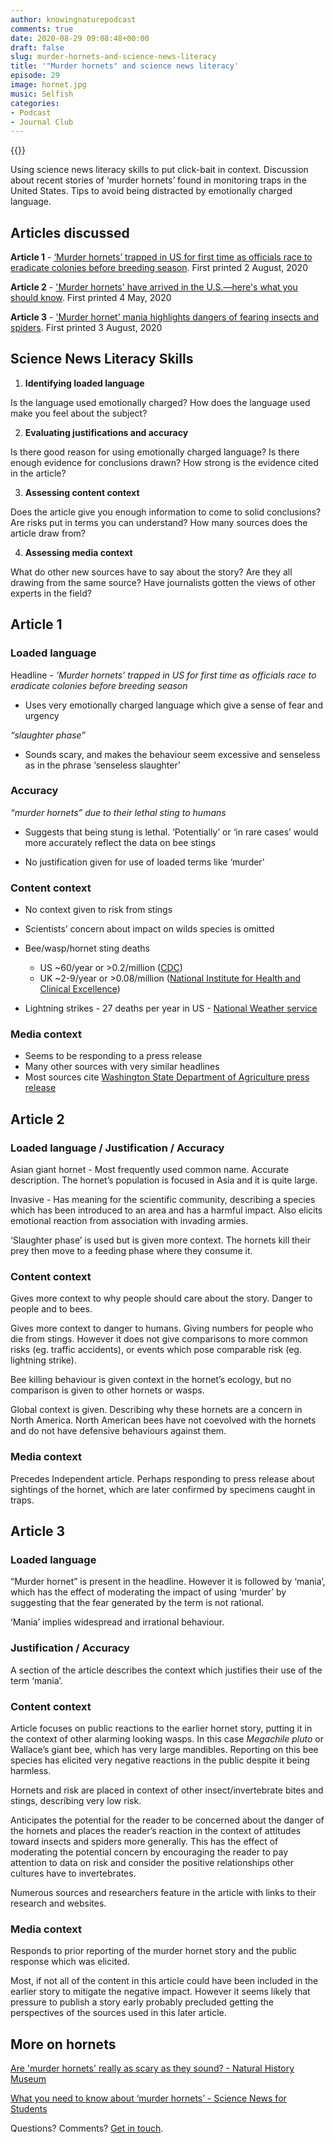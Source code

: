 ```yaml
---
author: knowingnaturepodcast
comments: true
date: 2020-08-29 09:08:48+00:00
draft: false
slug: murder-hornets-and-science-news-literacy
title: '"Murder hornets" and science news literacy'
episode: 29
image: hornet.jpg
music: Selfish
categories:
- Podcast
- Journal Club
---
```


{{<podbean id="">}}

Using science news literacy skills to put click-bait in context. Discussion
about recent stories of ‘murder hornets’ found in monitoring traps in the
United States. Tips to avoid being distracted by emotionally charged language.

## Articles discussed

**Article 1** \- [‘Murder hornets’ trapped in US for first time as officials race to eradicate colonies before breeding season](https://www.independent.co.uk/news/world/americas/giant-asian-murder-hornets-invasive-species-washington-state-kill-humans-a9650216.html). First printed 2 August, 2020

**Article 2** \- ['Murder hornets' have arrived in the U.S.—here's what you should know](https://www.nationalgeographic.com/animals/2020/05/asian-giant-hornets-arrive-united-states/). First printed 4 May, 2020

**Article 3** \- ['Murder hornet' mania highlights dangers of fearing insects and spiders](https://www.nationalgeographic.com/animals/2020/08/unfounded-fear-of-insects-murder-hornets-bees/). First printed 3 August, 2020

## Science News Literacy Skills

  1. **Identifying loaded language**

Is the language used emotionally charged? How does the language used make you
feel about the subject?

  2. **Evaluating justifications and accuracy**

Is there good reason for using emotionally charged language? Is there enough
evidence for conclusions drawn? How strong is the evidence cited in the
article?

  3. **Assessing content context**

Does the article give you enough information to come to solid conclusions? Are
risks put in terms you can understand? How many sources does the article draw
from?

  4. **Assessing media context**

What do other new sources have to say about the story? Are they all drawing
from the same source? Have journalists gotten the views of other experts in
the field?

## Article 1

### Loaded language

Headline - _‘Murder hornets’ trapped in US for first time as officials race to
eradicate colonies before breeding season_

  * Uses very emotionally charged language which give a sense of fear and urgency

_“slaughter phase”_  

  * Sounds scary, and makes the behaviour seem excessive and senseless as in the phrase ‘senseless slaughter’

### Accuracy

_“murder hornets” due to their lethal sting to humans_

  * Suggests that being stung is lethal. ‘Potentially’ or ‘in rare cases’ would more accurately reflect the data on bee stings 

  * No justification given for use of loaded terms like ‘murder’

### Content context

  * No context given to risk from stings
  * Scientists’ concern about impact on wilds species is omitted

  * Bee/wasp/hornet sting deaths
    * US ~60/year or >0.2/million ([CDC](https://www.cdc.gov/mmwr/volumes/68/wr/mm6829a5.htm#:~:text=During%202000%E2%80%932017%2C%20a%20total,Source%3A%20National%20Vital%20Statistics%20System.)) 
    * UK ~2-9/year or >0.08/million ([National Institute for Health and Clinical Excellence](https://www.nice.org.uk/guidance/ta246/documents/venom-anaphylaxis-immunotherapy-pharmalgen-final-scope2#:~:text=Every%20year%20in%20the%20UK,to%20anaphylaxis%20as%20bee%20stings.)) 

  * Lightning strikes - 27 deaths per year in US - [National Weather service](https://www.weather.gov/safety/lightning-odds#:~:text=According%20to%20the%20NWS%20Storm,with%20various%20degrees%20of%20disability.)

### Media context

  * Seems to be responding to a press release
  * Many other sources with very similar headlines
  * Most sources cite [Washington State Department of Agriculture press release](https://agr.wa.gov/about-wsda/news-and-media-relations/news-releases?article=31413)

## Article 2

### Loaded language / Justification / Accuracy

Asian giant hornet - Most frequently used common name. Accurate description.
The hornet’s population is focused in Asia and it is quite large.

Invasive - Has meaning for the scientific community, describing a species
which has been introduced to an area and has a harmful impact. Also elicits
emotional reaction from association with invading armies.

‘Slaughter phase’ is used but is given more context. The hornets kill their
prey then move to a feeding phase where they consume it.

### Content context

Gives more context to why people should care about the story. Danger to people
and to bees.

Gives more context to danger to humans. Giving numbers for people who die from
stings. However it does not give comparisons to more common risks (eg. traffic
accidents), or events which pose comparable risk (eg. lightning strike).

Bee killing behaviour is given context in the hornet’s ecology, but no
comparison is given to other hornets or wasps.

Global context is given. Describing why these hornets are a concern in North
America. North American bees have not coevolved with the hornets and do not
have defensive behaviours against them.

### Media context

Precedes Independent article. Perhaps responding to press release about
sightings of the hornet, which are later confirmed by specimens caught in
traps.

## Article 3

### Loaded language

“Murder hornet” is present in the headline. However it is followed by ‘mania’,
which has the effect of moderating the impact of using ‘murder’ by suggesting
that the fear generated by the term is not rational.

‘Mania’ implies widespread and irrational behaviour.

### Justification / Accuracy

A section of the article describes the context which justifies their use of
the term ‘mania’.

### Content context

Article focuses on public reactions to the earlier hornet story, putting it in
the context of other alarming looking wasps. In this case _Megachile pluto_ or
Wallace’s giant bee, which has very large mandibles. Reporting on this bee
species has elicited very negative reactions in the public despite it being
harmless.

Hornets and risk are placed in context of other insect/invertebrate bites and
stings, describing very low risk.

Anticipates the potential for the reader to be concerned about the danger of
the hornets and places the reader’s reaction in the context of attitudes
toward insects and spiders more generally. This has the effect of moderating
the potential concern by encouraging the reader to pay attention to data on
risk and consider the positive relationships other cultures have to
invertebrates.

Numerous sources and researchers feature in the article with links to their
research and websites.

### Media context

Responds to prior reporting of the murder hornet story and the public response
which was elicited.

Most, if not all of the content in this article could have been included in
the earlier story to mitigate the negative impact. However it seems likely
that pressure to publish a story early probably precluded getting the
perspectives of the sources used in this later article.

## More on hornets

[Are 'murder hornets' really as scary as they sound? - Natural History Museum](https://www.nhm.ac.uk/discover/are-murder-hornets-really-as-scary-as-they-sound.html)

[What you need to know about ‘murder hornets’ - Science News for Students](https://www.sciencenewsforstudents.org/article/what-you-need-to-know-about-murder-hornets)

Questions? Comments? [Get in touch](/about).
